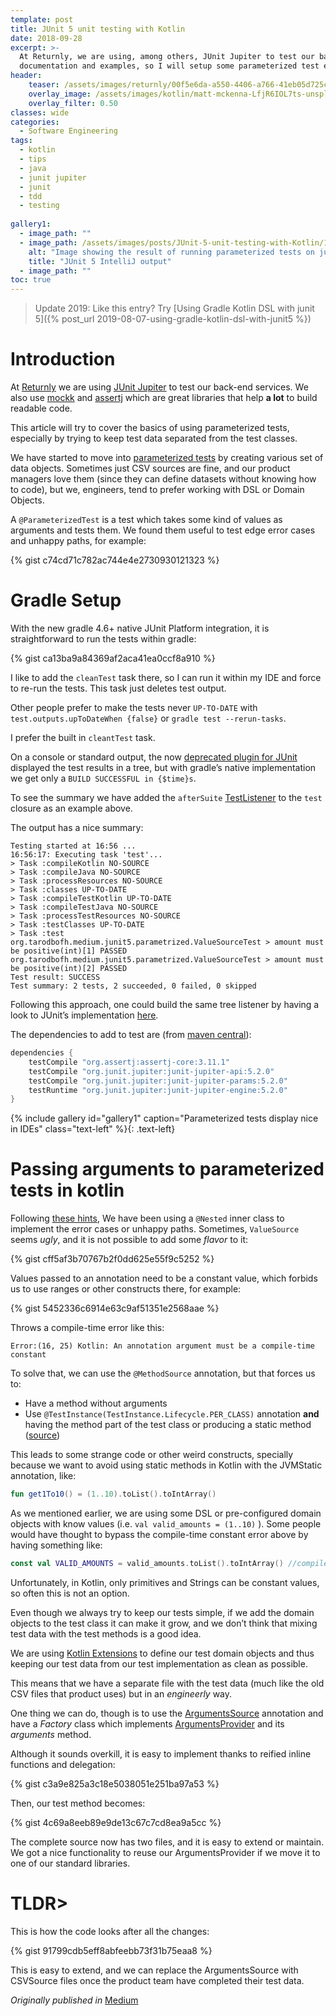 ```yaml
---
template: post
title: JUnit 5 unit testing with Kotlin
date: 2018-09-28
excerpt: >-
  At Returnly, we are using, among others, JUnit Jupiter to test our back-end services. There is some lack of
  documentation and examples, so I will setup some parameterized test examples.
header:
    teaser: /assets/images/returnly/00f5e6da-a550-4406-a766-41eb05d725c3-1581012589090.png
    overlay_image: /assets/images/kotlin/matt-mckenna-LfjR6IOL7ts-unsplash-xxhdpi.jpg
    overlay_filter: 0.50
classes: wide
categories:
  - Software Engineering
tags:
  - kotlin
  - tips
  - java
  - junit jupiter
  - junit
  - tdd
  - testing
  
gallery1:
  - image_path: ""
  - image_path: /assets/images/posts/JUnit-5-unit-testing-with-Kotlin/1*p2nPxZvpyV8sI6Ynh6V6EA.png
    alt: "Image showing the result of running parameterized tests on junit jupiter inside IntelliJ"
    title: "JUnit 5 IntelliJ output"
  - image_path: ""  
toc: true
---
```


> Update 2019: Like this entry?
> Try [Using Gradle Kotlin DSL with junit 5]({% post_url 2019-08-07-using-gradle-kotlin-dsl-with-junit5 %})

# Introduction

At [Returnly](https://returnly.com/) we are using [JUnit Jupiter](https://junit.org/junit5/docs/current/user-guide/) to 
test our back-end services.
We also use [mockk](https://mockk.io/) and [assertj](http://joel-costigliola.github.io/assertj/) which are great
libraries that help **a lot** to build readable code.

This article will try to cover the basics of using parameterized tests, especially by trying to keep test data separated
from the test classes.

We have started to move into [parameterized tests](https://junit.org/junit5/docs/current/user-guide/#writing-tests-parameterized-tests)
by creating various set of data objects.
Sometimes just CSV sources are fine, and our product managers love them (since they can define datasets without knowing
how to code), but we, engineers, tend to prefer working with DSL or Domain Objects.

A `@ParameterizedTest` is a test which takes some kind of values as arguments and tests them.
We found them useful to test edge error cases and unhappy paths, for example:

{% gist c74cd71c782ac744e4e2730930121323 %}

# Gradle Setup

With the new gradle 4.6+ native JUnit Platform integration, it is straightforward to run the tests within gradle:

{% gist ca13ba9a84369af2aca41ea0ccf8a910 %}

I like to add the `cleanTest` task there, so I can run it within my IDE and force to re-run the tests.
This task just deletes test output.

Other people prefer to make the tests never `UP-TO-DATE` with `test.outputs.upToDateWhen {false}` or `gradle test --rerun-tasks`. 

I prefer the built in `cleantTest` task.

On a console or standard output, the now [deprecated plugin for JUnit](https://junit.org/junit5/docs/current/user-guide/#running-tests-build-gradle) 
displayed the test results in a tree, but with gradle’s native implementation we get only a `BUILD SUCCESSFUL in {$time}s`.

To see the summary we have added the `afterSuite` [TestListener](https://docs.gradle.org/current/javadoc/org/gradle/api/tasks/testing/TestListener.html) 
to the `test` closure as an example above.

The output has a nice summary:

```
Testing started at 16:56 ...  
16:56:17: Executing task 'test'...
> Task :compileKotlin NO-SOURCE  
> Task :compileJava NO-SOURCE  
> Task :processResources NO-SOURCE  
> Task :classes UP-TO-DATE  
> Task :compileTestKotlin UP-TO-DATE  
> Task :compileTestJava NO-SOURCE  
> Task :processTestResources NO-SOURCE  
> Task :testClasses UP-TO-DATE  
> Task :test  
org.tarodbofh.medium.junit5.parametrized.ValueSourceTest > amount must be positive(int)[1] PASSED  
org.tarodbofh.medium.junit5.parametrized.ValueSourceTest > amount must be positive(int)[2] PASSED  
Test result: SUCCESS  
Test summary: 2 tests, 2 succeeded, 0 failed, 0 skipped
```

Following this approach, one could build the same tree listener by having a look to JUnit’s implementation [here](https://github.com/junit-team/junit5/blob/master/junit-platform-console/src/main/java/org/junit/platform/console/tasks/TreePrintingListener.java).

The dependencies to add to test are (from [maven central](https://search.maven.org/)):

```groovy
dependencies {  
    testCompile "org.assertj:assertj-core:3.11.1"  
    testCompile "org.junit.jupiter:junit-jupiter-api:5.2.0"  
    testCompile "org.junit.jupiter:junit-jupiter-params:5.2.0"  
    testRuntime "org.junit.jupiter:junit-jupiter-engine:5.2.0"  
}
```

{% include gallery id="gallery1" caption="Parameterized tests display nice in IDEs" class="text-left" %}{: .text-left}

# Passing arguments to parameterized tests in kotlin

Following [these hints](https://blog.philipphauer.de/best-practices-unit-testing-kotlin/), We have been using a 
`@Nested` inner class to implement the error cases or unhappy paths.
Sometimes, `ValueSource` seems *ugly*, and it is not possible to add some *flavor* to it:

{% gist cff5af3b70767b2f0dd625e55f9c5252 %}

Values passed to an annotation need to be a constant value, which forbids us to use ranges or other constructs there, 
for example:

{% gist 5452336c6914e63c9af51351e2568aae %}

Throws a compile-time error like this:

```
Error:(16, 25) Kotlin: An annotation argument must be a compile-time constant
```

To solve that, we can use the `@MethodSource` annotation, but that forces us to:

-   Have a method without arguments
-   Use `@TestInstance(TestInstance.Lifecycle.PER_CLASS)` annotation **and** having the method part of the test class
or producing a static method ([source](https://junit.org/junit5/docs/current/api/org/junit/jupiter/params/provider/MethodSource.html))

This leads to some strange code or other weird constructs, specially because we want to avoid using static methods in
Kotlin with the JVMStatic annotation, like:
 
```kotlin 
fun get1To10() = (1..10).toList().toIntArray()
```

As we mentioned earlier, we are using some DSL or pre-configured domain objects with know values
(i.e. `val valid_amounts = (1..10)` ).
Some people would have thought to bypass the compile-time constant error above by having something like:

```kotlin
const val VALID_AMOUNTS = valid_amounts.toList().toIntArray() //compile error
``` 

Unfortunately, in Kotlin, only primitives and Strings can be constant values, so often this is not an option.

Even though we always try to keep our tests simple, if we add the domain objects to the test class it can make it
grow, and we don’t think that mixing test data with the test methods is a good idea.

We are using [Kotlin Extensions](https://kotlinlang.org/docs/reference/extensions.html) to define our test domain
objects and thus keeping our test data from our test implementation as clean as possible.

This means that we have a separate file with the test data (much like the old CSV files that product uses) but in 
an _engineerly_ way.

One thing we can do, though is to use the [ArgumentsSource](https://junit.org/junit5/docs/current/api/org/junit/jupiter/params/provider/ArgumentsSource.html)
annotation and have a *Factory* class which implements [ArgumentsProvider](https://junit.org/junit5/docs/current/api/org/junit/jupiter/params/provider/ArgumentsProvider.html)
and its *arguments* method.

Although it sounds overkill, it is easy to implement thanks to reified inline functions and delegation:

{% gist c3a9e825a3c18e5038051e251ba97a53 %}

Then, our test method becomes:

{% gist 4c69a8eeb89e9de13c67c7cd8ea9a5cc %}

The complete source now has two files, and it is easy to extend or maintain. 
We got a nice functionality to reuse our ArgumentsProvider if we move it to one of our standard libraries.

# TLDR>

This is how the code looks after all the changes:

{% gist 91799cdb5eff8abfeebb73f31b75eaa8 %}

This is easy to extend, and we can replace the ArgumentsSource with CSVSource files once the product team have 
completed their test data.

_Originally published in_ [<i class="fab fa-fw fa-medium"></i>Medium](https://medium.com/@juan_ara/unit-testing-kotlin-with-junit-5-21bdf0d1a7c2)
